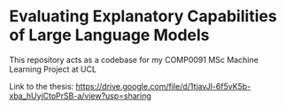 # Evaluating Explanatory Capabilities of Large Language Models
This repository acts as a codebase for my COMP0091 MSc Machine Learning Project at UCL

Link to the thesis: https://drive.google.com/file/d/1tjavJl-6f5vK5b-xba_hUyjCtoPrSB-a/view?usp=sharing
